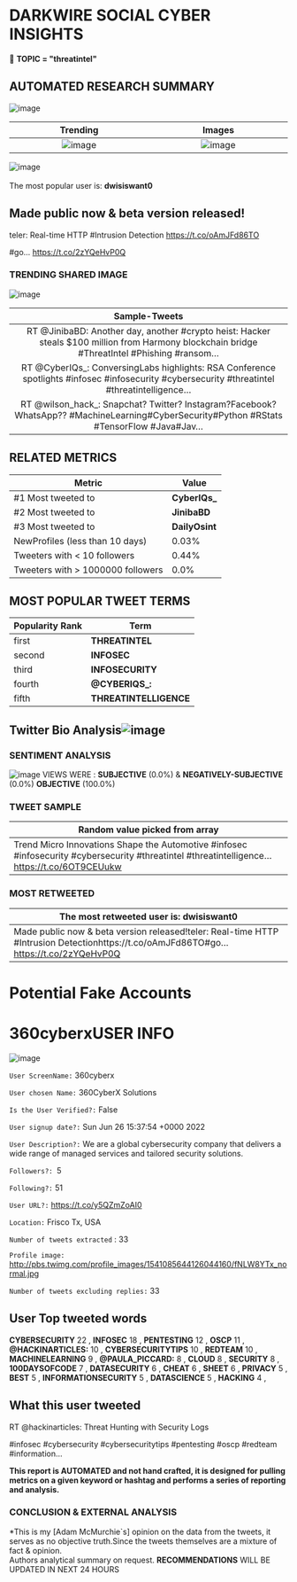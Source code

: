 # DARKWIRE SOCIAL CYBER INSIGHTS 
&#x1F34E; **TOPIC = "threatintel"**

## AUTOMATED RESEARCH SUMMARY
  ![image](darkLogo.png)   

|  Trending  |   Images | 
:-------------------------:|:-------------------------:
|  ![image](assets/threatintel/imageFile1.jpg)     <img width=200/> | ![image](assets/threatintel/imageFile2.jpg) <img width=200/> |   
 
 
![image](assets/threatintel/TWEETS.png)
<br></br>
The most popular user is: **dwisiswant0**  
 

## Made public now &amp; beta version released!

teler: Real-time HTTP #Intrusion Detection
https://t.co/oAmJFd86TO

#go… https://t.co/2zYQeHvP0Q 

  




### TRENDING SHARED IMAGE

![image](assets/threatintel/twitterPostedImage.png)



|                **Sample-Tweets**        |
| :-------------: |
| RT @JinibaBD: Another day, another #crypto heist: Hacker steals $100 million from Harmony blockchain bridge #ThreatIntel #Phishing #ransom… |
| RT @CyberIQs_: ConversingLabs highlights: RSA Conference spotlights #infosec #infosecurity #cybersecurity #threatintel #threatintelligence… |
| RT @wilson_hack_: Snapchat? Twitter? Instagram?Facebook?WhatsApp?? #MachineLearning#CyberSecurity#Python #RStats #TensorFlow #Java#Jav… |

## RELATED METRICS<br>
| Metric | Value |
| ------------- | ------------- |
| #1 Most tweeted to  | **CyberIQs_** |
| #2 Most tweeted to  | **JinibaBD** |
| #3 Most tweeted to  | **DailyOsint** |
| NewProfiles (less than 10 days) | 0.03%  |
| Tweeters with < 10 followers  | 0.44%|
| Tweeters with > 1000000 followers  | 0.0%  |



## MOST POPULAR TWEET TERMS 


| Popularity Rank  | Term |
| ------------- | ------------- |
| first  | **THREATINTEL**  |
| second  | **INFOSEC**  |
| third  | **INFOSECURITY** |
| fourth  | **@CYBERIQS_:**  |
| fifth  | **THREATINTELLIGENCE**  |


## Twitter Bio Analysis![image](assets/threatintel/BIO.png)
### SENTIMENT ANALYSIS
![image](assets/threatintel/sentiment.png)
VIEWS WERE : **SUBJECTIVE**  (0.0%) & **NEGATIVELY-SUBJECTIVE** (0.0%) **OBJECTIVE** (100.0%)

### TWEET SAMPLE 
| Random value picked from array |
| ------------- |
|Trend Micro Innovations Shape the Automotive #infosec #infosecurity #cybersecurity #threatintel #threatintelligence… https://t.co/6OT9CEUukw |

### MOST RETWEETED 

| The most retweeted user is: **dwisiswant0**  |
| ------------- |
| Made public now &amp; beta version released!teler: Real-time HTTP #Intrusion Detectionhttps://t.co/oAmJFd86TO#go… https://t.co/2zYQeHvP0Q |

# Potential Fake Accounts
 
# 360cyberxUSER INFO
![image](http://pbs.twimg.com/profile_images/1541085644126044160/fNLW8YTx_normal.jpg)
 
`User ScreenName:` 360cyberx 
 
`User chosen Name:` 360CyberX Solutions 
 
`Is the User Verified?:` False 
 
`User signup date?:` Sun Jun 26 15:37:54 +0000 2022 
 
`User Description?:` We are a global cybersecurity company that delivers a wide range of managed services and tailored security solutions. 
 
`Followers?: `5 
 
`Following?:` 51 
 
`User URL?:` https://t.co/y5QZmZoAI0 
 
`Location:` Frisco Tx, USA 
 
`Number of tweets extracted`  : 33 
 
`Profile image:` http://pbs.twimg.com/profile_images/1541085644126044160/fNLW8YTx_normal.jpg 
 
`Number of tweets excluding replies:` 33 
 

 

 
## User Top tweeted words 
 
**CYBERSECURITY** 22 , **INFOSEC** 18 , **PENTESTING** 12 , **OSCP** 11 , **@HACKINARTICLES:** 10 , **CYBERSECURITYTIPS** 10 , **REDTEAM** 10 , **MACHINELEARNING** 9 , **@PAULA_PICCARD:** 8 , **CLOUD** 8 , **SECURITY** 8 , **100DAYSOFCODE** 7 , **DATASECURITY** 6 , **CHEAT** 6 , **SHEET** 6 , **PRIVACY** 5 , **BEST** 5 , **INFORMATIONSECURITY** 5 , **DATASCIENCE** 5 , **HACKING** 4 , 
 
## What this user tweeted
 
RT @hackinarticles: Threat Hunting with Security Logs

#infosec #cybersecurity #cybersecuritytips  #pentesting #oscp #redteam  #information…
 

<b> This report is AUTOMATED and not hand crafted, it is designed for pulling metrics on a given keyword or hashtag and performs a series of reporting and analysis.</b>  
### CONCLUSION & EXTERNAL ANALYSIS

*This is my [Adam McMurchie`s] opinion on the data from the tweets, it serves as no objective truth.Since the tweets themselves are a mixture of fact & opinion.<br>
Authors analytical summary on request.
**RECOMMENDATIONS** WILL BE UPDATED IN NEXT  24 HOURS <br>